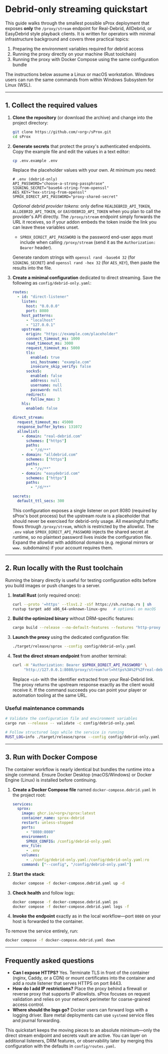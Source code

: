 # Debrid-only streaming quickstart

This guide walks through the smallest possible sProx deployment that exposes **only**
the `/proxy/stream` endpoint for Real-Debrid, AllDebrid, or EasyDebrid style playback
clients. It is written for operators with minimal infrastructure background and covers
three practical topics:

1. Preparing the environment variables required for debrid access
2. Running the proxy directly on your machine (Rust toolchain)
3. Running the proxy with Docker Compose using the same configuration bundle

The instructions below assume a Linux or macOS workstation. Windows users can run the
same commands from within Windows Subsystem for Linux (WSL).

---

## 1. Collect the required values

1. **Clone the repository** (or download the archive) and change into the project
   directory:
   ```bash
   git clone https://github.com/<org>/sProx.git
   cd sProx
   ```
2. **Generate secrets** that protect the proxy's authenticated endpoints. Copy the
   example file and edit the values in a text editor:
   ```bash
   cp .env.example .env
   ```

   Replace the placeholder values with your own. At minimum you need:

   ```dotenv
   # .env (debrid-only)
   API_PASSWORD="choose-a-strong-passphrase"
   SIGNING_SECRET="base64-string-from-openssl"
   AES_KEY="hex-string-from-openssl"
   SPROX_DIRECT_API_PASSWORD="proxy-shared-secret"
   ```

   *Optional debrid provider tokens*: only define `REALDEBRID_API_TOKEN`,
   `ALLDEBRID_API_TOKEN`, or `EASYDEBRID_API_TOKEN` when you plan to call the
   provider's API directly. The `/proxy/stream` endpoint simply forwards the URL it
   receives, so if your addon embeds the token inside the link you can leave these
   variables unset.
   * `SPROX_DIRECT_API_PASSWORD` is the password end-user apps must include when calling
     `/proxy/stream` (send it as the `Authorization: Bearer` header).

   Generate random strings with `openssl rand -base64 32` (for `SIGNING_SECRET`) and
   `openssl rand -hex 32` (for `AES_KEY`), then paste the results into the file.

3. **Create a minimal configuration** dedicated to direct streaming. Save the following
   as `config/debrid-only.yaml`:

   ```yaml
   routes:
     - id: "direct-listener"
       listen:
         host: "0.0.0.0"
         port: 8080
       host_patterns:
         - "localhost"
         - "127.0.0.1"
       upstream:
         origin: "https://example.com/placeholder"
         connect_timeout_ms: 1000
         read_timeout_ms: 3000
         request_timeout_ms: 5000
         tls:
           enabled: true
           sni_hostname: "example.com"
           insecure_skip_verify: false
         socks5:
           enabled: false
           address: null
           username: null
           password: null
         redirect:
           follow_max: 3
       hls:
         enabled: false

   direct_stream:
     request_timeout_ms: 45000
     response_buffer_bytes: 131072
     allowlist:
       - domain: "real-debrid.com"
         schemes: ["https"]
         paths:
           - "/d/**"
       - domain: "alldebrid.com"
         schemes: ["https"]
         paths:
           - "/v/**"
       - domain: "easydebrid.com"
         schemes: ["https"]
         paths:
           - "/d/**"

   secrets:
     default_ttl_secs: 300
   ```

   This configuration exposes a single listener on port 8080 (required by sProx's boot
   process) but the upstream route is a placeholder that should never be exercised for
   debrid-only usage. All meaningful traffic flows through `/proxy/stream`, which is
   restricted by the allowlist. The `.env` value `SPROX_DIRECT_API_PASSWORD` injects the
   shared secret at runtime, so no plaintext password lives inside the configuration file.
   Expand the allowlist with additional domains (e.g. regional mirrors or `www.`
   subdomains) if your account requires them.

---

## 2. Run locally with the Rust toolchain

Running the binary directly is useful for testing configuration edits before you build
images or push changes to a server.

1. **Install Rust** (only required once):
   ```bash
   curl --proto '=https' --tlsv1.2 -sSf https://sh.rustup.rs | sh
   rustup target add x86_64-unknown-linux-gnu   # optional on macOS
   ```
2. **Build the optimized binary** without DRM-specific features:
   ```bash
   cargo build --release --no-default-features --features "http-proxy config-loader telemetry"
   ```
3. **Launch the proxy** using the dedicated configuration file:
   ```bash
   ./target/release/sprox --config config/debrid-only.yaml
   ```
4. **Test the direct stream endpoint** from another terminal:
   ```bash
   curl -H "Authorization: Bearer $SPROX_DIRECT_API_PASSWORD" \
        "http://127.0.0.1:8080/proxy/stream?url=https%3A%2F%2Freal-debrid.com%2Fd%2F<id>"
   ```

   Replace `<id>` with the identifier extracted from your Real-Debrid link. The proxy
   returns the upstream response exactly as the client would receive it. If the command
   succeeds you can point your player or automation tooling at the same URL.

### Useful maintenance commands

```bash
# Validate the configuration file and environment variables
cargo run --release -- validate -c config/debrid-only.yaml

# Follow structured logs while the service is running
RUST_LOG=info ./target/release/sprox --config config/debrid-only.yaml
```

---

## 3. Run with Docker Compose

The container workflow is nearly identical but bundles the runtime into a single command.
Ensure Docker Desktop (macOS/Windows) or Docker Engine (Linux) is installed before
continuing.

1. **Create a Docker Compose file** named `docker-compose.debrid.yaml` in the project
   root:

   ```yaml
   services:
     sprox:
       image: ghcr.io/<org>/sprox:latest
       container_name: sprox-debrid
       restart: unless-stopped
       ports:
         - "8080:8080"
       environment:
         SPROX_CONFIG: /config/debrid-only.yaml
       env_file:
         - .env
       volumes:
         - ./config/debrid-only.yaml:/config/debrid-only.yaml:ro
       command: ["--config", "/config/debrid-only.yaml"]
   ```

2. **Start the stack**:
   ```bash
   docker compose -f docker-compose.debrid.yaml up -d
   ```
3. **Check health** and follow logs:
   ```bash
   docker compose -f docker-compose.debrid.yaml ps
   docker compose -f docker-compose.debrid.yaml logs -f
   ```
4. **Invoke the endpoint** exactly as in the local workflow—port `8080` on your host is
   forwarded to the container.

To remove the service entirely, run:
```bash
docker compose -f docker-compose.debrid.yaml down
```

---

## Frequently asked questions

- **Can I expose HTTPS?** Yes. Terminate TLS in front of the container (nginx, Caddy, or
  a CDN) or mount certificates into the container and add a route listener that serves
  HTTPS on port 8443.
- **How do I add IP restrictions?** Place the proxy behind a firewall or reverse proxy
  that supports IP allowlists. sProx focuses on request validation and relies on your
  network perimeter for coarse-grained access control.
- **Where should the logs go?** Docker users can forward logs with a logging driver. Bare
  metal deployments can use `systemd` service files and journal forwarding.

This quickstart keeps the moving pieces to an absolute minimum—only the direct stream
endpoint and secrets vault are active. You can layer on additional listeners, DRM
features, or observability later by merging this configuration with the defaults in
`config/routes.yaml`.
